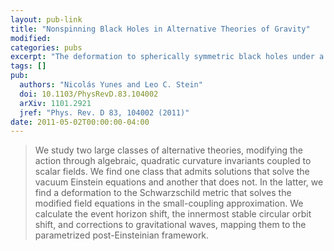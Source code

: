 ```yaml
---
layout: pub-link
title: "Nonspinning Black Holes in Alternative Theories of Gravity"
modified:
categories: pubs
excerpt: "The deformation to spherically symmetric black holes under a class of corrections to general relativity."
tags: []
pub:
  authors: "Nicolás Yunes and Leo C. Stein"
  doi: 10.1103/PhysRevD.83.104002
  arXiv: 1101.2921
  jref: "Phys. Rev. D 83, 104002 (2011)"
date: 2011-05-02T00:00:00-04:00
---
```


> We study two large classes of alternative theories, modifying the
> action through algebraic, quadratic curvature invariants coupled to
> scalar fields. We find one class that admits solutions that solve
> the vacuum Einstein equations and another that does not. In the
> latter, we find a deformation to the Schwarzschild metric that
> solves the modified field equations in the small-coupling
> approximation. We calculate the event horizon shift, the innermost
> stable circular orbit shift, and corrections to gravitational waves,
> mapping them to the parametrized post-Einsteinian framework.
